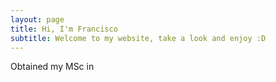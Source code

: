```yaml
---
layout: page
title: Hi, I'm Francisco
subtitle: Welcome to my website, take a look and enjoy :D
---
```


<span class="fa fa-graduation-cap about-icon">
</span>
Obtained my MSc in 
